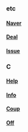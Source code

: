### etc
#### [Naver](https://www.naver.com/)

#### [Deal](https://www.algumon.com/)
#### [Issue](https://www.issuelink.co.kr/community/listview/all/3/adj/_self/blank/blank/blank)


### C
#### [Help](https://themorehelp.com/)
#### [Info](https://coupon.infordeli.com/coupon)
#### [Coup](https://www.coupop.co.kr/)
#### [Off](https://www.offgamers.com/kr/en)

